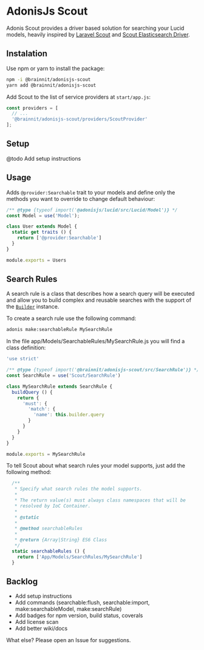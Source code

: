 # AdonisJs Scout

Adonis Scout provides a driver based solution for searching your Lucid models, heavily inspired by [Laravel Scout](https://github.com/laravel/scout) and [Scout Elasticsearch Driver](https://github.com/babenkoivan/scout-elasticsearch-driver).

## Instalation

Use npm or yarn to install the package:

```sh
npm -i @brainnit/adonisjs-scout
yarn add @brainnit/adonisjs-scout
```

Add Scout to the list of service providers at `start/app.js`:

```js
const providers = [
  // ...
  '@brainnit/adonisjs-scout/providers/ScoutProvider'
];
```

## Setup

@todo Add setup instructions

## Usage

Adds `@provider:Searchable` trait to your models and define only the methods you want to override to change default behaviour:

```js
/** @type {typeof import('@adonisjs/lucid/src/Lucid/Model')} */
const Model = use('Model');

class User extends Model {
  static get traits () {
    return ['@provider:Searchable']
  }
}

module.exports = Users
```

## Search Rules

A search rule is a class that describes how a search query will be executed and allow you to build complex and reusable searches with the support of the [`Builder`](/src/Builder.js) instance.

To create a search rule use the following command:

```sh
adonis make:searchableRule MySearchRule
```

In the file app/Models/SearchableRules/MySearchRule.js you will find a class definition:

```js
'use strict'

/** @type {typeof import('@brainnit/adonisjs-scout/src/SearchRule')} */
const SearchRule = use('Scout/SearchRule')

class MySearchRule extends SearchRule {
  buildQuery () {
    return {
      'must': {
        'match': {
          'name': this.builder.query
        }
      }
    }
  }
}

module.exports = MySearchRule
```

To tell Scout about what search rules your model supports, just add the following method:

```js
  /**
   * Specify what search rules the model supports.
   * 
   * The return value(s) must always class namespaces that will be
   * resolved by IoC Container.
   *
   * @static
   * 
   * @method searchableRules
   * 
   * @return {Array|String} ES6 Class
   */
  static searchableRules () {
    return ['App/Models/SearchRules/MySearchRule']
  }
```
## Backlog

- Add setup instructions
- Add commands (searchable:flush, searchable:import, make:searchableModel, make:searchRule)
- Add badges for npm version, build status, coverals
- Add license scan
- Add better wiki/docs

What else? Please open an Issue for suggestions.
